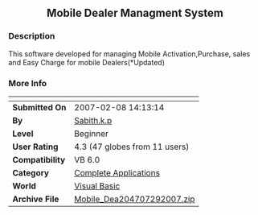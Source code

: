 ﻿<div align="center">

## Mobile Dealer Managment System


</div>

### Description

This software developed for managing Mobile Activation,Purchase, sales and Easy Charge for mobile Dealers(*Updated)
 
### More Info
 


<span>             |<span>
---                |---
**Submitted On**   |2007-02-08 14:13:14
**By**             |[Sabith\.k\.p](https://github.com/Planet-Source-Code/PSCIndex/blob/master/ByAuthor/sabith-k-p.md)
**Level**          |Beginner
**User Rating**    |4.3 (47 globes from 11 users)
**Compatibility**  |VB 6\.0
**Category**       |[Complete Applications](https://github.com/Planet-Source-Code/PSCIndex/blob/master/ByCategory/complete-applications__1-27.md)
**World**          |[Visual Basic](https://github.com/Planet-Source-Code/PSCIndex/blob/master/ByWorld/visual-basic.md)
**Archive File**   |[Mobile\_Dea204707292007\.zip](https://github.com/Planet-Source-Code/sabith-k-p-mobile-dealer-managment-system__1-67718/archive/master.zip)








